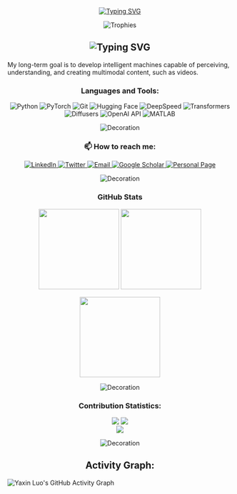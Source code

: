 <div align="center">
  <a href="https://git.io/typing-svg">
    <img src="https://readme-typing-svg.herokuapp.com?font=Fira+Code&size=32&duration=2800&pause=2000&color=A9FEF7&center=true&vCenter=true&width=600&lines=Hello%2C+I'm+Yaxin+Luo;Looking+to+Contribute!" alt="Typing SVG" />
  </a>
</div>

<p align="center">
  <img src="https://github-profile-trophy.vercel.app/?username=Yaxin9Luo&theme=nord&no-frame=true&row=1&column=7" alt="Trophies"/>
</p>
<h2 align="center">
  <img src="https://readme-typing-svg.herokuapp.com?font=Fira+Code&size=24&duration=2800&pause=2000&color=A9FEF7&center=true&vCenter=true&width=500&lines=Currently+working+on+GenAI" alt="Typing SVG" />
</h2>

My long-term goal is to develop intelligent machines capable of perceiving, understanding, and creating multimodal content, such as videos.
<h3 align="center">Languages and Tools:</h3>
<p align="center">
  <img src="https://img.shields.io/badge/python-%231A1B27.svg?style=for-the-badge&logo=python&logoColor=A9FEF7" alt="Python"/>
  <img src="https://img.shields.io/badge/PyTorch-%231A1B27.svg?style=for-the-badge&logo=pytorch&logoColor=A9FEF7" alt="PyTorch"/>
  <img src="https://img.shields.io/badge/git-%231A1B27.svg?style=for-the-badge&logo=git&logoColor=A9FEF7" alt="Git"/>
  <img src="https://img.shields.io/badge/Hugging%20Face-%231A1B27.svg?style=for-the-badge&logo=huggingface&logoColor=A9FEF7" alt="Hugging Face"/>
  <img src="https://img.shields.io/badge/DeepSpeed-%231A1B27.svg?style=for-the-badge&logo=microsoft&logoColor=A9FEF7" alt="DeepSpeed"/>
  <img src="https://img.shields.io/badge/Transformers-%231A1B27.svg?style=for-the-badge&logo=huggingface&logoColor=A9FEF7" alt="Transformers"/>
  <img src="https://img.shields.io/badge/Diffusers-%231A1B27.svg?style=for-the-badge&logo=huggingface&logoColor=A9FEF7" alt="Diffusers"/>
  <img src="https://img.shields.io/badge/OpenAI%20API-%231A1B27.svg?style=for-the-badge&logo=openai&logoColor=A9FEF7" alt="OpenAI API"/>
  <img src="https://img.shields.io/badge/MATLAB-%231A1B27.svg?style=for-the-badge&logo=mathworks&logoColor=A9FEF7" alt="MATLAB"/>


<p align="center">
  <img src="https://user-images.githubusercontent.com/73097560/115834477-dbab4500-a447-11eb-908a-139a6edaec5c.gif" alt="Decoration">
</p>

<h3 align="center">📫 How to reach me:</h3>


<p align="center">
  <a href="https://www.linkedin.com/in/yaxin-luo-a76037219/">
    <img src="https://img.shields.io/badge/-LinkedIn-0077B5?style=flat-square&logo=LinkedIn&logoColor=white" alt="LinkedIn"/>
  </a>
  <a href="https://twitter.com/YaxinLuo999999">
    <img src="https://img.shields.io/badge/-Twitter-1DA1F2?style=flat-square&logo=Twitter&logoColor=white" alt="Twitter"/>
  </a>
  <a href="mailto:yaxinluo999@163.com">
    <img src="https://img.shields.io/badge/-Email-D14836?style=flat-square&logo=Gmail&logoColor=white" alt="Email"/>
  </a>
  <a href="https://scholar.google.com/citations?user=tEaSCzYAAAAJ&hl=en">
    <img src="https://img.shields.io/badge/-Google%20Scholar-4285F4?style=flat-square&logo=google-scholar&logoColor=white" alt="Google Scholar"/>
  </a>
  <a href="https://yaxin9luo.github.io/">
    <img src="https://img.shields.io/badge/-Personal%20Page-00C7B7?style=flat-square&logo=internet-explorer&logoColor=white" alt="Personal Page"/>
  </a>
</p>
<p align="center">
  <img src="https://user-images.githubusercontent.com/73097560/115834477-dbab4500-a447-11eb-908a-139a6edaec5c.gif" alt="Decoration">
</p>
<h3 align="center"> GitHub Stats</h3>
<div align="center">
  <img height="180em" src="https://github-readme-stats.vercel.app/api/top-langs/?username=Haseebasif7&theme=tokyonight&hide_border=true&bg_color=1a1b27&title_color=A9FEF7&text_color=A9FEF7&icon_color=A9FEF7&langs_count=8&layout=compact&custom_title=Top%20Languages" />
  <img height="180em" src="https://github-readme-stats.vercel.app/api?username=Haseebasif7&show_icons=true&theme=tokyonight&hide_border=true&bg_color=1a1b27&title_color=A9FEF7&text_color=A9FEF7&icon_color=A9FEF7" />
</div>

<p align="center">
  <img height="180em" src="https://github-readme-streak-stats.herokuapp.com/?user=Yaxin9Luo&theme=tokyonight&hide_border=true&background=1a1b27&stroke=A9FEF7&ring=A9FEF7&fire=A9FEF7&currStreakNum=A9FEF7&sideNums=A9FEF7&currStreakLabel=A9FEF7&sideLabels=A9FEF7&dates=A9FEF7" />
</p>

<p align="center">
  <img src="https://user-images.githubusercontent.com/73097560/115834477-dbab4500-a447-11eb-908a-139a6edaec5c.gif" alt="Decoration">
</p>

<h3 align="center">Contribution Statistics:</h3>
<div align="center">
  <img src="http://github-profile-summary-cards.vercel.app/api/cards/stats?username=Yaxin9Luo&theme=tokyonight" />
  <img src="http://github-profile-summary-cards.vercel.app/api/cards/productive-time?username=Yaxin9Luo&theme=tokyonight" />
</div>
<div align="center">
  <img src="http://github-profile-summary-cards.vercel.app/api/cards/profile-details?username=Yaxin9Luo&theme=tokyonight" />
</div>

<p align="center">
  <img src="https://user-images.githubusercontent.com/73097560/115834477-dbab4500-a447-11eb-908a-139a6edaec5c.gif" alt="Decoration"/>
</p>

<h2 align="center">Activity Graph:</h2>
<img align="center" src="https://github-readme-activity-graph.vercel.app/graph?username=Yaxin9Luo&custom_title=Yaxin%20Luo's%20Contribution%20Graph&bg_color=1a1b27&color=A9FEF7&line=A9FEF7&point=A9FEF7&area=true&hide_border=true" alt="Yaxin Luo's GitHub Activity Graph"/>
